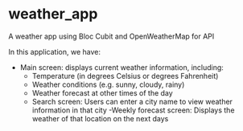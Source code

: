 # weather_app
 
A weather app using Bloc Cubit and OpenWeatherMap for API


In this application, we have:

- Main screen: displays current weather information, including:
    + Temperature (in degrees Celsius or degrees Fahrenheit)
    + Weather conditions (e.g. sunny, cloudy, rainy)
    + Weather forecast at other times of the day
  - Search screen: Users can enter a city name to view weather information in that city
-Weekly forecast screen: Displays the weather of that location on the next days

